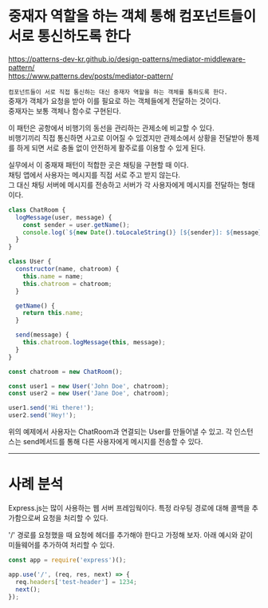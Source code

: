 # 중재자 역할을 하는 객체 통해 컴포넌트들이 서로 통신하도록 한다

https://patterns-dev-kr.github.io/design-patterns/mediator-middleware-pattern/  
https://www.patterns.dev/posts/mediator-pattern/

`컴포넌트들이 서로 직접 통신하는 대신 중재자 역할을 하는 객체를 통하도록 한다.`  
중재가 객체가 요청을 받아 이를 필요로 하는 객체들에게 전달하는 것이다.  
중재자는 보통 객체나 함수로 구현된다.

이 패턴은 공항에서 비행기의 동선을 관리하는 관제소에 비교할 수 있다.  
비행기끼리 직접 통신하면 사고로 이어질 수 있겠지만 관제소에서 상황을 전달받아 통제를 하게 되면 서로 충돌 없이 안전하게 활주로를 이용할 수 있게 된다.

실무에서 이 중재재 패턴이 적합한 곳은 채팅을 구현할 때 이다.  
채팅 앱에서 사용자는 메시지를 직접 서로 주고 받지 않는다.  
그 대신 채팅 서버에 메시지를 전송하고 서버가 각 사용자에게 메시지를 전달하는 형태이다.

```javascript
class ChatRoom {
  logMessage(user, message) {
    const sender = user.getName();
    console.log(`${new Date().toLocaleString()} [${sender}]: ${message}`);
  }
}

class User {
  constructor(name, chatroom) {
    this.name = name;
    this.chatroom = chatroom;
  }

  getName() {
    return this.name;
  }

  send(message) {
    this.chatroom.logMessage(this, message);
  }
}

const chatroom = new ChatRoom();

const user1 = new User('John Doe', chatroom);
const user2 = new User('Jane Doe', chatroom);

user1.send('Hi there!');
user2.send('Hey!');
```

위의 예제에서 사용자는 ChatRoom과 연결되는 User를 만들어낼 수 있고. 각 인스턴스는 send메서드를 통해 다른 사용자에게 메시지를 전송할 수 있다.

---

# 사례 분석

Express.js는 많이 사용하는 웹 서버 프레임웍이다. 특정 라우팅 경로에 대해 콜백을 추가함으로써 요청을 처리할 수 있다.

'/' 경로를 요청했을 때 요청에 헤더를 추가해야 한다고 가정해 보자. 아래 예시와 같이 미들웨어를 추가하여 처리할 수 있다.

```javascript
const app = require('express')();

app.use('/', (req, res, next) => {
  req.headers['test-header'] = 1234;
  next();
});
```
